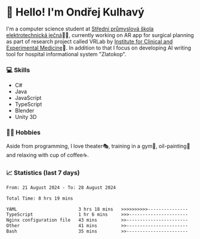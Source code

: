 # 👋 Hello! I'm Ondřej Kulhavý

I'm a computer science student at [Střední průmyslová škola elektrotechnická ječná](https://www.spsejecna.cz/)👨‍🎓, currently working on AR app for surgical planning as part of research project called VRLab by [Institute for Clinical and Experimental Medicine](https://www.ikem.cz/en/)🏥.
In addition to that I focus on developing AI writing tool for hospital informational system "Zlatokop".

### 💻 Skills
- C#
- Java
- JavaScript
- TypeScript
- Blender
- Unity 3D

### 🏋️‍♂️ Hobbies

Aside from programming, I love theater🎭, training in a gym💪, oil-painting🎨 and relaxing with cup of coffee☕.
### 📈 Statistics (last 7 days)
<!--START_SECTION:waka-->

```txt
From: 21 August 2024 - To: 28 August 2024

Total Time: 8 hrs 19 mins

YAML                       3 hrs 18 mins   >>>>>>>>>>---------------   39.76 %
TypeScript                 1 hr 6 mins     >>>----------------------   13.28 %
Nginx configuration file   43 mins         >>-----------------------   08.79 %
Other                      41 mins         >>-----------------------   08.39 %
Bash                       35 mins         >>-----------------------   07.07 %
```

<!--END_SECTION:waka-->



